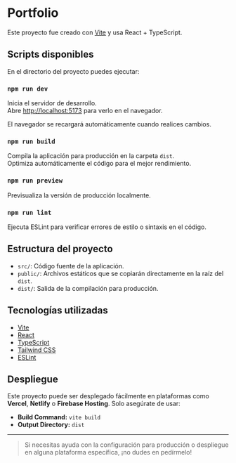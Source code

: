 # Portfolio

Este proyecto fue creado con [Vite](https://vitejs.dev/) y usa React + TypeScript.

## Scripts disponibles

En el directorio del proyecto puedes ejecutar:

### `npm run dev`

Inicia el servidor de desarrollo.\
Abre [http://localhost:5173](http://localhost:5173) para verlo en el navegador.

El navegador se recargará automáticamente cuando realices cambios.

### `npm run build`

Compila la aplicación para producción en la carpeta `dist`.\
Optimiza automáticamente el código para el mejor rendimiento.

### `npm run preview`

Previsualiza la versión de producción localmente.

### `npm run lint`

Ejecuta ESLint para verificar errores de estilo o sintaxis en el código.

## Estructura del proyecto

- `src/`: Código fuente de la aplicación.
- `public/`: Archivos estáticos que se copiarán directamente en la raíz del `dist`.
- `dist/`: Salida de la compilación para producción.

## Tecnologías utilizadas

- [Vite](https://vitejs.dev/)
- [React](https://react.dev/)
- [TypeScript](https://www.typescriptlang.org/)
- [Tailwind CSS](https://tailwindcss.com/)
- [ESLint](https://eslint.org/)

## Despliegue

Este proyecto puede ser desplegado fácilmente en plataformas como **Vercel**, **Netlify** o **Firebase Hosting**. Solo asegúrate de usar:

- **Build Command:** `vite build`
- **Output Directory:** `dist`

---

> Si necesitas ayuda con la configuración para producción o despliegue en alguna plataforma específica, ¡no dudes en pedírmelo!
